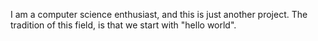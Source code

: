 I am a computer science enthusiast, and this is just another project. The tradition of this field, is that we start with "hello world". 
